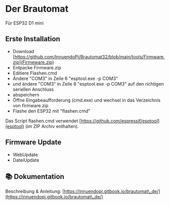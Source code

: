 # Der Brautomat

Für ESP32 D1 mini

## Erste Installation

* Download [https://github.com/InnuendoPi/Brautomat32/blob/main/tools/Firmware.zip](Firmeware.zip)
* Entpacke Firmware.zip
* Editiere Flashen.cmd
* Ändere "COM3" in Zeile 6 "esptool.exe -p COM3"
* und ändere "COM3" in Zeile 8 "esptool.exe -p COM3" auf den richtigen seriellen Anschluss
* abspeichern
* Öffne Eingabeaufforderung (cmd.exe) und wechsel in das Verzeichnis von firmware.zip
* Flashe den ESP32 mit "flashen.cmd"

Das Script flashen.cmd verwendet [https://github.com/espressif/esptool](esptool) (im ZIP Archiv enthalten).

## Firmware Update

* WebUpdate
* DateiUpdate

## 📚 Dokumentation

Beschreibung & Anleitung: [https://innuendopi.gitbook.io/brautomat\_de/](https://innuendopi.gitbook.io/brautomat\_de/)
